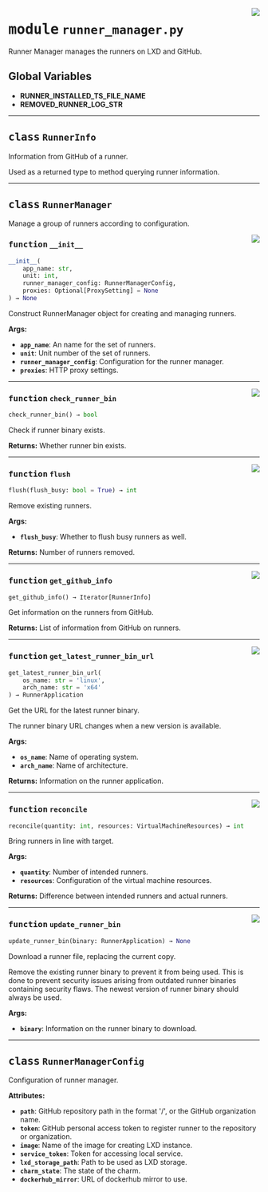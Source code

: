 <!-- markdownlint-disable -->

<a href="../src/runner_manager.py#L0"><img align="right" style="float:right;" src="https://img.shields.io/badge/-source-cccccc?style=flat-square"></a>

# <kbd>module</kbd> `runner_manager.py`
Runner Manager manages the runners on LXD and GitHub. 

**Global Variables**
---------------
- **RUNNER_INSTALLED_TS_FILE_NAME**
- **REMOVED_RUNNER_LOG_STR**


---

## <kbd>class</kbd> `RunnerInfo`
Information from GitHub of a runner. 

Used as a returned type to method querying runner information. 





---

## <kbd>class</kbd> `RunnerManager`
Manage a group of runners according to configuration. 

<a href="../src/runner_manager.py#L99"><img align="right" style="float:right;" src="https://img.shields.io/badge/-source-cccccc?style=flat-square"></a>

### <kbd>function</kbd> `__init__`

```python
__init__(
    app_name: str,
    unit: int,
    runner_manager_config: RunnerManagerConfig,
    proxies: Optional[ProxySetting] = None
) → None
```

Construct RunnerManager object for creating and managing runners. 



**Args:**
 
 - <b>`app_name`</b>:  An name for the set of runners. 
 - <b>`unit`</b>:  Unit number of the set of runners. 
 - <b>`runner_manager_config`</b>:  Configuration for the runner manager. 
 - <b>`proxies`</b>:  HTTP proxy settings. 




---

<a href="../src/runner_manager.py#L160"><img align="right" style="float:right;" src="https://img.shields.io/badge/-source-cccccc?style=flat-square"></a>

### <kbd>function</kbd> `check_runner_bin`

```python
check_runner_bin() → bool
```

Check if runner binary exists. 



**Returns:**
  Whether runner bin exists. 

---

<a href="../src/runner_manager.py#L530"><img align="right" style="float:right;" src="https://img.shields.io/badge/-source-cccccc?style=flat-square"></a>

### <kbd>function</kbd> `flush`

```python
flush(flush_busy: bool = True) → int
```

Remove existing runners. 



**Args:**
 
 - <b>`flush_busy`</b>:  Whether to flush busy runners as well. 



**Returns:**
 Number of runners removed. 

---

<a href="../src/runner_manager.py#L273"><img align="right" style="float:right;" src="https://img.shields.io/badge/-source-cccccc?style=flat-square"></a>

### <kbd>function</kbd> `get_github_info`

```python
get_github_info() → Iterator[RunnerInfo]
```

Get information on the runners from GitHub. 



**Returns:**
  List of information from GitHub on runners. 

---

<a href="../src/utilities.py#L168"><img align="right" style="float:right;" src="https://img.shields.io/badge/-source-cccccc?style=flat-square"></a>

### <kbd>function</kbd> `get_latest_runner_bin_url`

```python
get_latest_runner_bin_url(
    os_name: str = 'linux',
    arch_name: str = 'x64'
) → RunnerApplication
```

Get the URL for the latest runner binary. 

The runner binary URL changes when a new version is available. 



**Args:**
 
 - <b>`os_name`</b>:  Name of operating system. 
 - <b>`arch_name`</b>:  Name of architecture. 



**Returns:**
 Information on the runner application. 

---

<a href="../src/runner_manager.py#L461"><img align="right" style="float:right;" src="https://img.shields.io/badge/-source-cccccc?style=flat-square"></a>

### <kbd>function</kbd> `reconcile`

```python
reconcile(quantity: int, resources: VirtualMachineResources) → int
```

Bring runners in line with target. 



**Args:**
 
 - <b>`quantity`</b>:  Number of intended runners. 
 - <b>`resources`</b>:  Configuration of the virtual machine resources. 



**Returns:**
 Difference between intended runners and actual runners. 

---

<a href="../src/utilities.py#L206"><img align="right" style="float:right;" src="https://img.shields.io/badge/-source-cccccc?style=flat-square"></a>

### <kbd>function</kbd> `update_runner_bin`

```python
update_runner_bin(binary: RunnerApplication) → None
```

Download a runner file, replacing the current copy. 

Remove the existing runner binary to prevent it from being used. This is done to prevent security issues arising from outdated runner binaries containing security flaws. The newest version of runner binary should always be used. 



**Args:**
 
 - <b>`binary`</b>:  Information on the runner binary to download. 


---

## <kbd>class</kbd> `RunnerManagerConfig`
Configuration of runner manager. 



**Attributes:**
 
 - <b>`path`</b>:  GitHub repository path in the format '<owner>/<repo>', or the  GitHub organization name. 
 - <b>`token`</b>:  GitHub personal access token to register runner to the  repository or organization. 
 - <b>`image`</b>:  Name of the image for creating LXD instance. 
 - <b>`service_token`</b>:  Token for accessing local service. 
 - <b>`lxd_storage_path`</b>:  Path to be used as LXD storage. 
 - <b>`charm_state`</b>:  The state of the charm. 
 - <b>`dockerhub_mirror`</b>:  URL of dockerhub mirror to use. 





